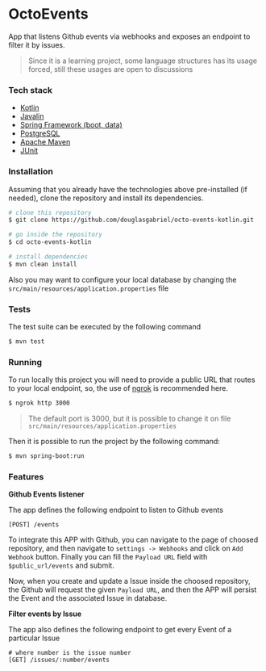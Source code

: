 OctoEvents
===
App that listens Github events via webhooks and exposes an endpoint to filter it by issues.

> Since it is a learning project, some language structures has its usage forced, still these usages are open to discussions

### Tech stack

- [Kotlin](https://github.com/JetBrains/kotlin)
- [Javalin](https://github.com/tipsy/javalin)
- [Spring Framework (boot, data)](https://github.com/spring-projects)
- [PostgreSQL](https://www.postgresql.org/)
- [Apache Maven](https://maven.apache.org/)
- [JUnit](https://junit.org)

### Installation

Assuming that you already have the technologies above pre-installed (if needed), clone the repository and install its dependencies.

```bash
# clone this repository
$ git clone https://github.com/douglasgabriel/octo-events-kotlin.git

# go inside the repository
$ cd octo-events-kotlin

# install dependencies
$ mvn clean install
```

Also you may want to configure your local database by changing the `src/main/resources/application.properties` file

### Tests

The test suite can be executed by the following command

```bash
$ mvn test
```

### Running

To run locally this project you will need to provide a public URL that routes to your local endpoint, so, the use of [ngrok](https://ngrok.com/) is recommended here.

```bash
$ ngrok http 3000
``` 

> The default port is 3000, but it is possible to change it on file `src/main/resources/application.properties` 

Then it is possible to run the project by the following command:

```bash
$ mvn spring-boot:run
```

### Features

**Github Events listener**

The app defines the following endpoint to listen to Github events

```http request
[POST] /events
```
To integrate this APP with Github, you can navigate to the page of choosed repository, and then navigate to `settings -> Webhooks` and click on `Add Webhook` button. Finally you can fill the `Payload URL` field with `$public_url/events` and submit.

Now, when you create and update a Issue inside the choosed repository, the Github will request the given `Payload URL`, and then the APP will persist the Event and the associated Issue in database.


**Filter events by Issue**

The app also defines the following endpoint to get every Event of a particular Issue

```http request
# where number is the issue number
[GET] /issues/:number/events
```
